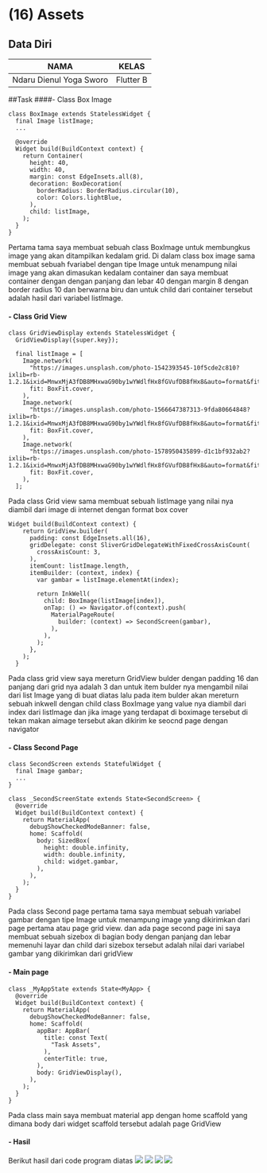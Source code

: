 # (16) Assets

## Data Diri

| NAMA |  KELAS
|--|--|
| Ndaru Dienul Yoga Sworo  |  Flutter B

##Task
####- Class Box Image

```
class BoxImage extends StatelessWidget {
  final Image listImage;
  ...

  @override
  Widget build(BuildContext context) {
    return Container(
      height: 40,
      width: 40,
      margin: const EdgeInsets.all(8),
      decoration: BoxDecoration(
        borderRadius: BorderRadius.circular(10),
        color: Colors.lightBlue,
      ),
      child: listImage,
    );
  }
}
```

Pertama tama saya membuat sebuah class BoxImage untuk membungkus image yang akan ditampilkan kedalam grid. Di dalam class box image sama membuat sebuah fvariabel dengan tipe Image untuk menampung nilai image yang akan dimasukan kedalam container dan saya membuat container dengan dengan panjang dan lebar 40 dengan margin 8 dengan border radius 10 dan berwarna biru dan untuk child dari container tersebut adalah hasil dari variabel listImage.

#### - Class Grid View

```
class GridViewDisplay extends StatelessWidget {
  GridViewDisplay({super.key});

  final listImage = [
    Image.network(
      "https://images.unsplash.com/photo-1542393545-10f5cde2c810?ixlib=rb-1.2.1&ixid=MnwxMjA3fDB8MHxwaG90by1wYWdlfHx8fGVufDB8fHx8&auto=format&fit=crop&w=465&q=80",
      fit: BoxFit.cover,
    ),
    Image.network(
      "https://images.unsplash.com/photo-1566647387313-9fda80664848?ixlib=rb-1.2.1&ixid=MnwxMjA3fDB8MHxwaG90by1wYWdlfHx8fGVufDB8fHx8&auto=format&fit=crop&w=465&q=80",
      fit: BoxFit.cover,
    ),
    Image.network(
      "https://images.unsplash.com/photo-1578950435899-d1c1bf932ab2?ixlib=rb-1.2.1&ixid=MnwxMjA3fDB8MHxwaG90by1wYWdlfHx8fGVufDB8fHx8&auto=format&fit=crop&w=435&q=80",
      fit: BoxFit.cover,
    ),
  ];
```

Pada class Grid view sama membuat sebuah listImage yang nilai nya diambil dari image di internet dengan format box cover

```
Widget build(BuildContext context) {
    return GridView.builder(
      padding: const EdgeInsets.all(16),
      gridDelegate: const SliverGridDelegateWithFixedCrossAxisCount(
        crossAxisCount: 3,
      ),
      itemCount: listImage.length,
      itemBuilder: (context, index) {
        var gambar = listImage.elementAt(index);

        return InkWell(
          child: BoxImage(listImage[index]),
          onTap: () => Navigator.of(context).push(
            MaterialPageRoute(
              builder: (context) => SecondScreen(gambar),
            ),
          ),
        );
      },
    );
  }
```

Pada class grid view saya mereturn GridView bulder dengan padding 16 dan panjang dari grid nya adalah 3 dan untuk item bulder nya mengambil nilai dari list Image yang di buat diatas lalu pada item bulder akan mereturn sebuah inkwell dengan child class BoxImage yang value nya diambil dari index dari listImage dan jika image yang terdapat di boximage tersebut di tekan makan aimage tersebut akan dikirim ke seocnd page dengan navigator

#### - Class Second Page

```
class SecondScreen extends StatefulWidget {
  final Image gambar;
  ...
}

class _SecondScreenState extends State<SecondScreen> {
  @override
  Widget build(BuildContext context) {
    return MaterialApp(
      debugShowCheckedModeBanner: false,
      home: Scaffold(
        body: SizedBox(
          height: double.infinity,
          width: double.infinity,
          child: widget.gambar,
        ),
      ),
    );
  }
}
```

Pada class Second page pertama tama saya membuat sebuah variabel gambar dengan tipe Image untuk menampung image yang dikirimkan dari page pertama atau page grid view. dan ada page second page ini saya membuat sebuah sizebox di bagian body dengan panjang dan lebar memenuhi layar dan child dari sizebox tersebut adalah nilai dari variabel gambar yang dikirimkan dari gridView

#### - Main page

```
class _MyAppState extends State<MyApp> {
  @override
  Widget build(BuildContext context) {
    return MaterialApp(
      debugShowCheckedModeBanner: false,
      home: Scaffold(
        appBar: AppBar(
          title: const Text(
            "Task Assets",
          ),
          centerTitle: true,
        ),
        body: GridViewDisplay(),
      ),
    );
  }
}
```

Pada class main saya membuat material app dengan home scaffold yang dimana body dari widget scaffold tersebut adalah page GridView

#### - Hasil

Berikut hasil dari code program diatas
![](../screenshots/hasil1.png)
![](../screenshots/hasil2.png)
![](../screenshots/hasil3.png)
![](../screenshots/hasil4.png)
